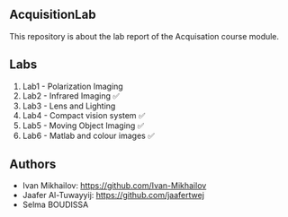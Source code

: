## AcquisitionLab

This repository is about the lab report of the Acquisation course module.

## Labs

1. Lab1 - Polarization Imaging
2. Lab2 - Infrared Imaging ✅
3. Lab3 - Lens and Lighting
4. Lab4 - Compact vision system ✅
5. Lab5 - Moving Object Imaging ✅
6. Lab6 - Matlab and colour images ✅

## Authors 
- Ivan Mikhailov: https://github.com/Ivan-Mikhailov
- Jaafer Al-Tuwayyij: https://github.com/jaafertwej
- Selma BOUDISSA

